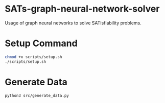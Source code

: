 # SATs-graph-neural-network-solver
Usage of graph neural networks to solve SATisfiability problems.

# Setup Command

```bash
chmod +x scripts/setup.sh
./scripts/setup.sh
```

# Generate Data

```bash
python3 src/generate_data.py
```
